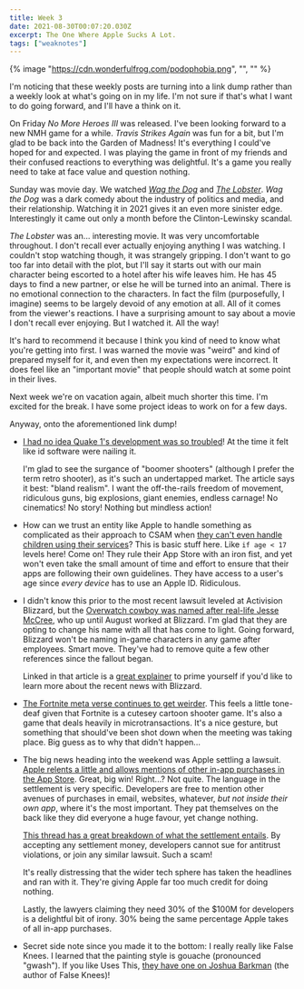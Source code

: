 ```yaml
---
title: Week 3
date: 2021-08-30T00:07:20.030Z
excerpt: The One Where Apple Sucks A Lot.
tags: ["weaknotes"]
---
```


{% image "https://cdn.wonderfulfrog.com/podophobia.png", "", "" %}

I'm noticing that these weekly posts are turning into a link dump rather than a weekly look at what's going on in my life. I'm not sure if that's what I want to do going forward, and I'll have a think on it.

On Friday _No More Heroes III_ was released. I've been looking forward to a new NMH game for a while. _Travis Strikes Again_ was fun for a bit, but I'm glad to be back into the Garden of Madness! It's everything I could've hoped for and expected. I was playing the game in front of my friends and their confused reactions to everything was delightful. It's a game you really need to take at face value and question nothing.

Sunday was movie day. We watched _[Wag the Dog]_ and _[The Lobster]_. _Wag the Dog_ was a dark comedy about the industry of politics and media, and their relationship. Watching it in 2021 gives it an even more sinister edge. Interestingly it came out only a month before the Clinton-Lewinsky scandal.

_The Lobster_ was an... interesting movie. It was very uncomfortable throughout. I don't recall ever actually enjoying anything I was watching. I couldn't stop watching though, it was strangely gripping. I don't want to go too far into detail with the plot, but I'll say it starts out with our main character being escorted to a hotel after his wife leaves him. He has 45 days to find a new partner, or else he will be turned into an animal. There is no emotional connection to the characters. In fact the film (purposefully, I imagine) seems to be largely devoid of any emotion at all. All of it comes from the viewer's reactions. I have a surprising amount to say about a movie I don't recall ever enjoying. But I watched it. All the way!

It's hard to recommend it because I think you kind of need to know what you're getting into first. I was warned the movie was "weird" and kind of prepared myself for it, and even then my expectations were incorrect. It does feel like an "important movie" that people should watch at some point in their lives.

Next week we're on vacation again, albeit much shorter this time. I'm excited for the break. I have some project ideas to work on for a few days.

Anyway, onto the aforementioned link dump!

- [I had no idea Quake 1's development was so troubled][quake]! At the time it felt like id software were nailing it.

  I'm glad to see the surgance of "boomer shooters" (although I prefer the term retro shooter), as it's such an undertapped market. The article says it best: "bland realism". I want the off-the-rails freedom of movement, ridiculous guns, big explosions, giant enemies, endless carnage! No cinematics! No story! Nothing but mindless action!

- How can we trust an entity like Apple to handle something as complicated as their approach to CSAM when [they can't even handle children using their services][apple_children]? This is basic stuff here. Like `if age < 17` levels here! Come on! They rule their App Store with an iron fist, and yet won't even take the small amount of time and effort to ensure that their apps are following their own guidelines. They have access to a user's age since _every device_ has to use an Apple ID. Ridiculous.

- I didn't know this prior to the most recent lawsuit leveled at Activision Blizzard, but the [Overwatch cowboy was named after real-life Jesse McCree][mccree_rename], who up until August worked at Blizzard. I'm glad that they are opting to change his name with all that has come to light. Going forward, Blizzard won't be naming in-game characters in any game after employees. Smart move. They've had to remove quite a few other references since the fallout began.

  Linked in that article is a [great explainer][blizzard_explainer] to prime yourself if you'd like to learn more about the recent news with Blizzard.

- [The Fortnite meta verse continues to get weirder][fortnite]. This feels a little tone-deaf given that Fortnite is a cutesey cartoon shooter game. It's also a game that deals heavily in microtransactions. It's a nice gesture, but something that should've been shot down when the meeting was taking place. Big guess as to why that didn't happen...

- The big news heading into the weekend was Apple settling a lawsuit. [Apple relents a little and allows mentions of other in-app purchases in the App Store][apple]. Great, big win! Right...? Not quite. The language in the settlement is very specific. Developers are free to mention other avenues of purchases in email, websites, whatever, _but not inside their own app_, where it's the most important. They pat themselves on the back like they did everyone a huge favour, yet change nothing.

  [This thread has a great breakdown of what the settlement entails][apple_thread]. By accepting any settlement money, developers cannot sue for antitrust violations, or join any similar lawsuit. Such a scam!

  It's really distressing that the wider tech sphere has taken the headlines and ran with it. They're giving Apple far too much credit for doing nothing.

  Lastly, the lawyers claiming they need 30% of the $100M for developers is a delightful bit of irony. 30% being the same percentage Apple takes of all in-app purchases.

- Secret side note since you made it to the bottom: I really really like False Knees. I learned that the painting style is gouache (pronounced "gwash"). If you like Uses This, [they have one on Joshua Barkman][usesthis] (the author of False Knees)!

[falseknees]: https://falseknees.com/408.html
[quake]: https://www.rockpapershotgun.com/quake-renaissance-where-is-quake-and-how-did-it-get-here
[apple_children]: https://www.techtransparencyproject.org/articles/apples-app-store-loopholes-put-children-risk
[mccree_rename]: https://www.polygon.com/22621751/overwatch-mccree-renamed-jesse-mcree-blizzard
[blizzard_explainer]: https://www.polygon.com/22608372/activision-blizzard-lawsuit-explainer-sexual-harassment-frat-boy-discrimination-gender-fired
[fortnite]: https://www.axios.com/mlk-experience-fortnite-time-2a3f7ff0-1ddb-40c5-84a2-7212ae31af19.html
[apple]: https://zd.net/3yoPsP4
[apple_thread]: https://twitter.com/rjonesy/status/1431080067942207488
[wag the dog]: https://en.wikipedia.org/wiki/Wag_the_Dog
[the lobster]: https://en.wikipedia.org/wiki/The_Lobster
[usesthis]: https://usesthis.com/interviews/joshua.barkman/
